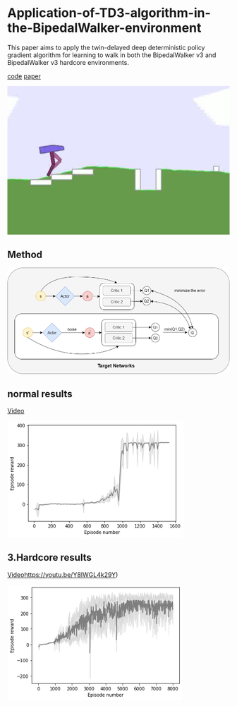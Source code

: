 # Application-of-TD3-algorithm-in-the-BipedalWalker-environment
This paper aims to apply the twin-delayed deep deterministic policy gradient algorithm for learning to walk in both the BipedalWalker v3 and BipedalWalker v3 hardcore environments.

[code](https://colab.research.google.com/drive/1bL43tarBXXOvd87xWmyNTblRk-SFdK62?authuser=1)
[paper](RL_report.pdf)  

![alt text](capture.png)


## Method
![alt text](process.png)

  
## normal results
[Video](https://youtu.be/2vCyfc7E3-Y)  
  
![alt text](normal_1800.png)

  
## 3.Hardcore results
[Video](https://youtu.be/Y8IWGL4k29Y)https://youtu.be/Y8IWGL4k29Y)  
  
![alt text](hard_8000.png)
